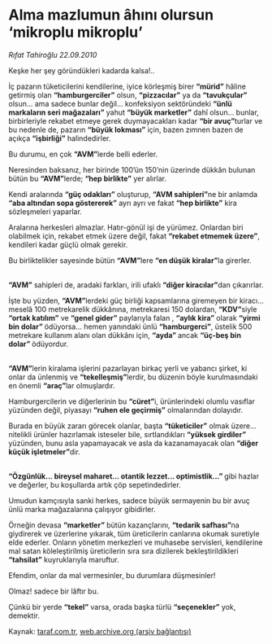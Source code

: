 # Alma mazlumun âhını olursun ‘mikroplu mikroplu’

*Rıfat Tahiroğlu 22.09.2010*

<div class="yazi"><p>Keşke her şey göründükleri kadarda kalsa!..</p>
<p>İç pazarın tüketicilerini kendilerine, iyice körleşmiş birer <b>“mürid”</b> hâline getirmiş olan <b>“hamburgerciler”</b> olsun, <b>“pizzacılar”</b> ya da <b>“tavukçular”</b> olsun... ama sadece bunlar değil... konfeksiyon sektöründeki <b>“ünlü markaların seri mağazaları”</b> yahut <b>“büyük marketler”</b> dahî olsun... bunlar, birbirleriyle rekabet etmeye gerek duymayacakları kadar <b>“bir avuç”</b>turlar ve bu nedenle de, pazarın <b>“büyük lokması”</b> için, bazen zımnen bazen de açıkça <b>“işbirliği”</b> halindedirler.</p>
<p>Bu durumu, en çok <b>“AVM”</b>lerde belli ederler.</p>
<p>Neresinden baksanız, her birinde 100’ün 150’nin üzerinde dükkân bulunan bütün bu <b>“AVM”</b>lerde; <b>“hep birlikte”</b> yer alırlar.</p>
<p>Kendi aralarında <b>“güç odakları”</b> oluşturup, <b>“AVM sahipleri”</b>ne bir anlamda <b>“aba altından sopa göstererek”</b> ayrı ayrı ve fakat <b>“hep birlikte”</b> kira sözleşmeleri yaparlar.</p>
<p>Aralarına herkesleri almazlar. Hatır-gönül işi de yürümez. Onlardan biri olabilmek için, rekabet etmek üzere değil, fakat <b>“rekabet etmemek üzere”</b>, kendileri kadar güçlü olmak gerekir.</p>
<p>Bu birliktelikler sayesinde bütün <b>“AVM”</b>lere <b>“en düşük kiralar”</b>la girerler.</p>
<p><b><br/>“AVM”</b> sahipleri de, aradaki farkları, irili ufaklı <b>“diğer kiracılar”</b>dan çıkarırlar.</p>
<p>İşte bu yüzden, <b>“AVM”</b>lerdeki güç birliği kapsamlarına giremeyen bir kiracı... meselâ 100 metrekarelik dükkânına, metrekaresi 150 dolardan, <b>“KDV”</b>siyle <b>“ortak katılım”</b> ve <b>“genel gider”</b> paylarıyla falan , <b>“aylık kira”</b> olarak <b>“yirmi bin dolar” </b>ödüyorsa... hemen yanındaki ünlü <b>“hamburgerci”</b>, üstelik 500 metrekare kullanım alanı olan dükkânı için, <b>“ayda” </b>ancak <b>“üç-beş bin dolar” </b>ödüyordur.</p>
<p><b><br/>“AVM”</b>lerin kiralama işlerini pazarlayan birkaç yerli ve yabancı şirket, ki onlar da ünlenmiş ve <b>“tekelleşmiş”</b>lerdir, bu düzenin böyle kurulmasındaki en önemli <b>“araç”</b>lar olmuşlardır.</p>
<p>Hamburgercilerin ve diğerlerinin bu <b>“cüret”</b>i, ürünlerindeki olumlu vasıflar yüzünden değil, piyasayı <b>“ruhen ele geçirmiş”</b> olmalarından dolayıdır.</p>
<p>Burada en büyük zararı görecek olanlar, başta <b>“tüketiciler”</b> olmak üzere... nitelikli ürünler hazırlamak isteseler bile, sırtlandıkları <b>“yüksek girdiler”</b> yüzünden, bunu asla yapamayacak ve asla da kazanamayacak olan <b>“diğer küçük işletmeler”</b>dir.</p>
<p><b><br/>“Özgünlük... bireysel maharet... otantik lezzet... optimistlik...” </b>gibi hazlar ve değerler, bu koşullarda artık çöp sepetindedirler.</p>
<p>Umudun kamçısıyla sanki herkes, sadece büyük sermayenin bu bir avuç ünlü marka mağazalarına çalışıyor gibidirler. </p>
<p>Örneğin devasa <b>“marketler”</b> bütün kazançlarını, <b>“tedarik safhası”</b>na giydirerek ve üzerlerine yıkarak, tüm üreticilerin canlarına okumak suretiyle elde ederler. Onların yönetim merkezleri ve muhasebe servisleri, kendilerine mal satan köleleştirilmiş üreticilerin sıra sıra dizilerek bekleştirildikleri <b>“tahsilat”</b> kuyruklarıyla maruftur.</p>
<p>Efendim, onlar da mal vermesinler, bu durumlara düşmesinler!</p>
<p>Olmaz! sadece bir lâftır bu.</p>
<p>Çünkü bir yerde <b>“tekel”</b> varsa, orada başka türlü <b>“seçenekler”</b> yok, demektir.</p></div>

Kaynak: [taraf.com.tr](http://www.taraf.com.tr:80/rifat-tahiroglu/makale-alma-mazlumun-ahini-olursun-mikroplu-mikroplu.htm), [web.archive.org (arşiv bağlantısı)](http://web.archive.org/web/20100924143618/http://www.taraf.com.tr:80/rifat-tahiroglu/makale-alma-mazlumun-ahini-olursun-mikroplu-mikroplu.htm)
